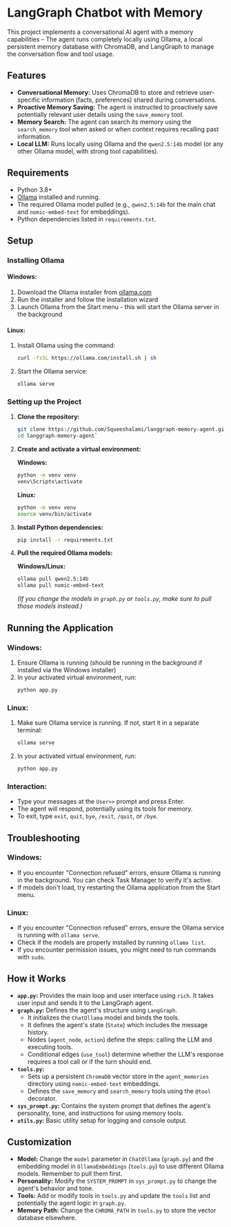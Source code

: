 # LangGraph Chatbot with Memory

This project implements a conversational AI agent with a memory capabilities – The agent runs completely locally using Ollama, a local persistent memory database with ChromaDB, and LangGraph to manage the conversation flow and tool usage.

## Features

*   **Conversational Memory:** Uses ChromaDB to store and retrieve user-specific information (facts, preferences) shared during conversations.
*   **Proactive Memory Saving:** The agent is instructed to proactively save potentially relevant user details using the `save_memory` tool.
*   **Memory Search:** The agent can search its memory using the `search_memory` tool when asked or when context requires recalling past information.
*   **Local LLM:** Runs locally using Ollama and the `qwen2.5:14b` model (or any other Ollama model, with strong tool capabilities).

## Requirements

*   Python 3.8+
*   [Ollama](https://ollama.com/) installed and running.
*   The required Ollama model pulled (e.g., `qwen2.5:14b` for the main chat and `nomic-embed-text` for embeddings).
*   Python dependencies listed in `requirements.txt`.

## Setup

### Installing Ollama

#### Windows:
1. Download the Ollama installer from [ollama.com](https://ollama.com)
2. Run the installer and follow the installation wizard
3. Launch Ollama from the Start menu - this will start the Ollama server in the background

#### Linux:
1. Install Ollama using the command:
   ```bash
   curl -fsSL https://ollama.com/install.sh | sh
   ```
2. Start the Ollama service:
   ```bash
   ollama serve
   ```
   
### Setting up the Project

1. **Clone the repository:**
   ```bash
   git clone https://github.com/Squeeshalami/langgraph-memory-agent.git
   cd langgraph-memory-agent`
   ```

2. **Create and activate a virtual environment:**
   
   **Windows:**
   ```cmd
   python -m venv venv
   venv\Scripts\activate
   ```
   
   **Linux:**
   ```bash
   python -m venv venv
   source venv/bin/activate
   ```

3. **Install Python dependencies:**
   ```bash
   pip install -r requirements.txt
   ```

4. **Pull the required Ollama models:**
   
   **Windows/Linux:**
   ```bash
   ollama pull qwen2.5:14b
   ollama pull nomic-embed-text
   ```
   *(If you change the models in `graph.py` or `tools.py`, make sure to pull those models instead.)*

## Running the Application

### Windows:
1. Ensure Ollama is running (should be running in the background if installed via the Windows installer)
2. In your activated virtual environment, run:
   ```cmd
   python app.py
   ```

### Linux:
1. Make sure Ollama service is running. If not, start it in a separate terminal:
   ```bash
   ollama serve
   ```
2. In your activated virtual environment, run:
   ```bash
   python app.py
   ```

### Interaction:
*   Type your messages at the `User>>` prompt and press Enter.
*   The agent will respond, potentially using its tools for memory.
*   To exit, type `exit`, `quit`, `bye`, `/exit`, `/quit`, or `/bye`.

## Troubleshooting

### Windows:
- If you encounter "Connection refused" errors, ensure Ollama is running in the background. You can check Task Manager to verify it's active.
- If models don't load, try restarting the Ollama application from the Start menu.

### Linux:
- If you encounter "Connection refused" errors, ensure the Ollama service is running with `ollama serve`.
- Check if the models are properly installed by running `ollama list`.
- If you encounter permission issues, you might need to run commands with `sudo`.

## How it Works

*   **`app.py`:** Provides the main loop and user interface using `rich`. It takes user input and sends it to the LangGraph agent.
*   **`graph.py`:** Defines the agent's structure using `LangGraph`.
    *   It initializes the `ChatOllama` model and binds the tools.
    *   It defines the agent's state (`State`) which includes the message history.
    *   Nodes (`agent_node`, `action`) define the steps: calling the LLM and executing tools.
    *   Conditional edges (`use_tool`) determine whether the LLM's response requires a tool call or if the turn should end.
*   **`tools.py`:**
    *   Sets up a persistent `ChromaDB` vector store in the `agent_memories` directory using `nomic-embed-text` embeddings.
    *   Defines the `save_memory` and `search_memory` tools using the `@tool` decorator.
*   **`sys_prompt.py`:** Contains the system prompt that defines the agent's personality, tone, and instructions for using memory tools.
*   **`utils.py`:** Basic utility setup for logging and console output.

## Customization

*   **Model:** Change the `model` parameter in `ChatOllama` (`graph.py`) and the embedding model in `OllamaEmbeddings` (`tools.py`) to use different Ollama models. Remember to pull them first.
*   **Personality:** Modify the `SYSTEM_PROMPT` in `sys_prompt.py` to change the agent's behavior and tone.
*   **Tools:** Add or modify tools in `tools.py` and update the `tools` list and potentially the agent logic in `graph.py`.
*   **Memory Path:** Change the `CHROMA_PATH` in `tools.py` to store the vector database elsewhere.
